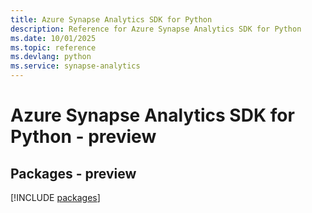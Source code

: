 ```yaml
---
title: Azure Synapse Analytics SDK for Python
description: Reference for Azure Synapse Analytics SDK for Python
ms.date: 10/01/2025
ms.topic: reference
ms.devlang: python
ms.service: synapse-analytics
---
```

# Azure Synapse Analytics SDK for Python - preview
## Packages - preview
[!INCLUDE [packages](synapse-analytics-index.md)]